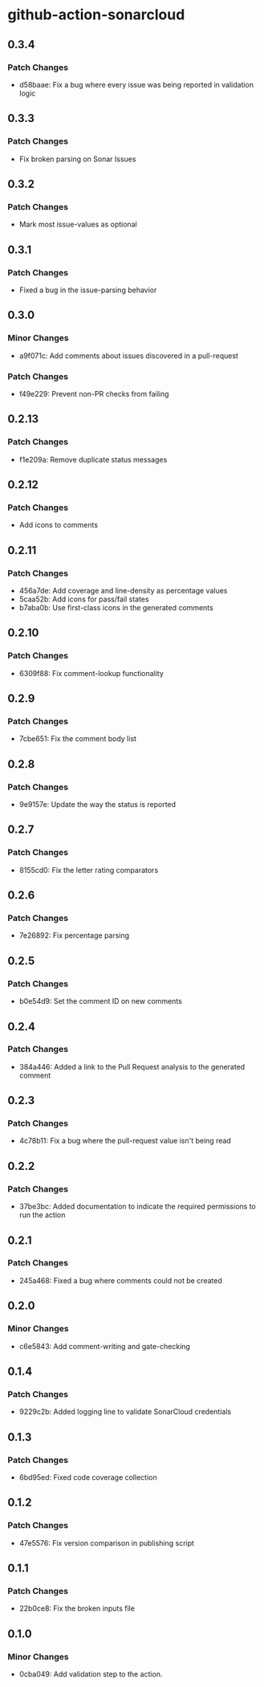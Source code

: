 # github-action-sonarcloud

## 0.3.4

### Patch Changes

- d58baae: Fix a bug where every issue was being reported in validation logic

## 0.3.3

### Patch Changes

- Fix broken parsing on Sonar Issues

## 0.3.2

### Patch Changes

- Mark most issue-values as optional

## 0.3.1

### Patch Changes

- Fixed a bug in the issue-parsing behavior

## 0.3.0

### Minor Changes

- a9f071c: Add comments about issues discovered in a pull-request

### Patch Changes

- f49e229: Prevent non-PR checks from failing

## 0.2.13

### Patch Changes

- f1e209a: Remove duplicate status messages

## 0.2.12

### Patch Changes

- Add icons to comments

## 0.2.11

### Patch Changes

- 456a7de: Add coverage and line-density as percentage values
- 5caa52b: Add icons for pass/fail states
- b7aba0b: Use first-class icons in the generated comments

## 0.2.10

### Patch Changes

- 6309f88: Fix comment-lookup functionality

## 0.2.9

### Patch Changes

- 7cbe651: Fix the comment body list

## 0.2.8

### Patch Changes

- 9e9157e: Update the way the status is reported

## 0.2.7

### Patch Changes

- 8155cd0: Fix the letter rating comparators

## 0.2.6

### Patch Changes

- 7e26892: Fix percentage parsing

## 0.2.5

### Patch Changes

- b0e54d9: Set the comment ID on new comments

## 0.2.4

### Patch Changes

- 384a446: Added a link to the Pull Request analysis to the generated comment

## 0.2.3

### Patch Changes

- 4c78b11: Fix a bug where the pull-request value isn't being read

## 0.2.2

### Patch Changes

- 37be3bc: Added documentation to indicate the required permissions to run the action

## 0.2.1

### Patch Changes

- 245a468: Fixed a bug where comments could not be created

## 0.2.0

### Minor Changes

- c6e5843: Add comment-writing and gate-checking

## 0.1.4

### Patch Changes

- 9229c2b: Added logging line to validate SonarCloud credentials

## 0.1.3

### Patch Changes

- 6bd95ed: Fixed code coverage collection

## 0.1.2

### Patch Changes

- 47e5576: Fix version comparison in publishing script

## 0.1.1

### Patch Changes

- 22b0ce8: Fix the broken inputs file

## 0.1.0

### Minor Changes

- 0cba049: Add validation step to the action.
